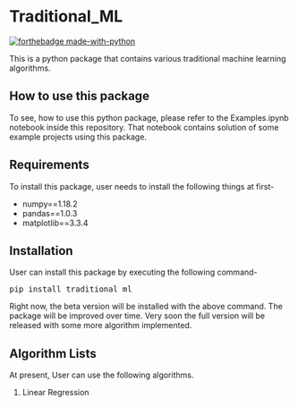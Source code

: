 # Traditional_ML
[![forthebadge made-with-python](http://ForTheBadge.com/images/badges/made-with-python.svg)](https://www.python.org/)

This is a python package that contains various traditional machine learning algorithms. 

## How to use this package
To see, how to use this python package, please refer to the Examples.ipynb notebook 
inside this repository. That notebook contains solution of some example projects using
this package.

## Requirements
To install this package, user needs to install the following things at first-
  - numpy==1.18.2
  - pandas==1.0.3
  - matplotlib==3.3.4

## Installation
User can install this package by executing the following command-
<pre>pip install traditional_ml</pre>
Right now, the beta version will be installed with the above command. The package will be improved over time.
Very soon the full version will be released with some more algorithm implemented. 

## Algorithm Lists
At present, User can use the following algorithms.

  1. Linear Regression
